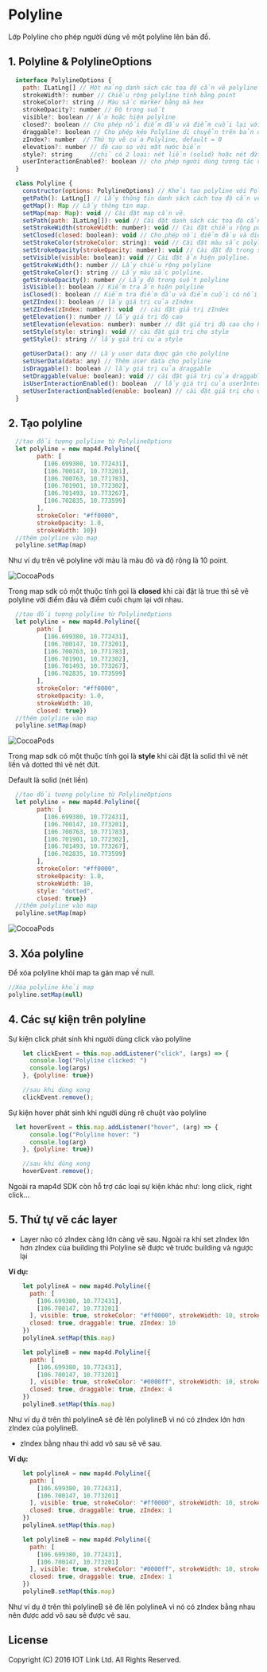 # Polyline
Lớp Polyline cho phép người dùng vẽ một polyline lên bản đồ.

## 1. Polyline & PolylineOptions

```javascript
  interface PolylineOptions {
    path: ILatLng[] // Một mảng danh sách các toạ độ cần vẽ polyline lên map
    strokeWidth?: number // Chiều rộng polyline tính bằng point
    strokeColor?: string // Màu sắc marker bằng mã hex
    strokeOpacity?: number // Độ trong suốt
    visible?: boolean // Ẩn hoặc hiện polyline
    closed?: boolean // Cho phép nối điểm đầu và điểm cuối lại với nhau.
    draggable?: boolean // Cho phép kéo Polyline di chuyển trên bản đồ bằng chuột trái, default = false
    zIndex?: number  // Thứ tự vẽ của Polyline, default = 0
    elevation?: number // độ cao so với mặt nước biển
    style?: string     //chỉ có 2 loại: nét liền (solid) hoặc nét đứt (dotted), default: solid
    userInteractionEnabled?: boolean // cho phép người dùng tương tác với Polyline, mặc định là cho phép (true)
  }

  class Polyline {
    constructor(options: PolylineOptions) // Khởi tạo polyline với PolylineOptions
    getPath(): LatLng[] // Lấy thông tin danh sách cách toạ độ cần vẽ polyline
    getMap(): Map // Lấy thông tin map.
    setMap(map: Map): void // Cài đặt map cần vẽ.
    setPath(path: ILatLng[]): void // Cài đặt danh sách các toạ độ cần vẽ.
    setStrokeWidth(strokeWidth: number): void // Cài đặt chiều rộng polyline.
    setClosed(closed: boolean): void // Cho phép nối điểm đầu và điểm cuối.
    setStrokeColor(strokeColor: string): void // Cài đặt màu sắc polyline.
    setStrokeOpacity(strokeOpacity: number): void // Cài đặt độ trong suốt cho polyline.
    setVisible(visible: boolean): void // Cài đặt ẩn hiện polyline.
    getStrokeWidth(): number // Lấy chiều rộng polyline
    getStrokeColor(): string // Lấy màu sắc polyline.
    getStrokeOpacity(): number // Lấy độ trong suốt polyline
    isVisible(): boolean // Kiểm tra ẩn hiện polyline
    isClosed(): boolean // Kiểm tra điểm đầu và điểm cuối có nối lại với nhau không ?
    getZIndex(): boolean // lấy giá trị của zIndex
    setZIndex(zIndex: number): void  // cài đặt giá trị zIndex
    getElevation(): number // lấy giá trị độ cao
    setElevation(elevation: number): number // đặt giá trị độ cao cho Polyline
    setStyle(style: string): void // cài đặt giá trị cho style
    getStyle(): string // lấy giá trị của style
    
    getUserData(): any // Lấy user data được gán cho polyline
    setUserData(data: any) // Thêm user data cho polyline
    isDraggable(): boolean // lấy giá trị của draggable
    setDraggable(value: boolean): void // cài đặt giá trị của draggable
    isUserInteractionEnabled(): boolean  // lấy giá trị của userInteractionEnabled
    setUserInteractionEnabled(enable: boolean) // cài đặt giá trị cho userInteractionEnabled
  }
```


## 2. Tạo polyline

```javascript
  //tạo đối tượng polyline từ PolylineOptions
  let polyline = new map4d.Polyline({
        path: [
          [106.699380, 10.772431],
          [106.700147, 10.773201],
          [106.700763, 10.771783],
          [106.701901, 10.772302],
          [106.701493, 10.773267],
          [106.702835, 10.773599]
        ],
        strokeColor: "#ff0000",
        strokeOpacity: 1.0,
        strokeWidth: 10})
  //thêm polyline vào map    
  polyline.setMap(map)
```

Như ví dụ trên vẽ polyline với màu là màu đỏ và độ rộng là 10 point.

![CocoaPods](https://raw.githubusercontent.com/iotlinkadmin/map4d-web-sdk/master/docs/resources/6-polyline-1.png) 

Trong map sdk có một thuộc tính gọi là **closed** khi cài đặt là true thì sẽ vẽ polyline với điểm đầu và điểm cuối chụm lại với nhau.

```javascript
  //tạo đối tượng polyline từ PolylineOptions
  let polyline = new map4d.Polyline({
        path: [
          [106.699380, 10.772431],
          [106.700147, 10.773201],
          [106.700763, 10.771783],
          [106.701901, 10.772302],
          [106.701493, 10.773267],
          [106.702835, 10.773599]
        ],
        strokeColor: "#ff0000",
        strokeOpacity: 1.0,
        strokeWidth: 10,
        closed: true})
  //thêm polyline vào map    
  polyline.setMap(map)
```

![CocoaPods](https://raw.githubusercontent.com/iotlinkadmin/map4d-web-sdk/master/docs/resources/6-polyline-2.png) 

Trong map sdk có một thuộc tính gọi là **style** khi cài đặt là solid thì vẽ nét liền và dotted thì vẽ nét đứt.

Default là solid (nét liền)

```javascript
  //tạo đối tượng polyline từ PolylineOptions
  let polyline = new map4d.Polyline({
        path: [
          [106.699380, 10.772431],
          [106.700147, 10.773201],
          [106.700763, 10.771783],
          [106.701901, 10.772302],
          [106.701493, 10.773267],
          [106.702835, 10.773599]
        ],
        strokeColor: "#ff0000",
        strokeOpacity: 1.0,
        strokeWidth: 10,
        style: "dotted",
        closed: true})
  //thêm polyline vào map    
  polyline.setMap(map)
```

![CocoaPods](https://raw.githubusercontent.com/iotlinkadmin/map4d-web-sdk/master/docs/resources/6-polyline-2-v13.png)

## 3. Xóa polyline 

Để xóa polyline khỏi map ta gán map về null.

```javascript
//Xóa polyline khỏi map
polyline.setMap(null)
```

## 4. Các sự kiện trên polyline

Sự kiện click phát sinh khi người dùng click vào polyline

```javascript
    let clickEvent = this.map.addListener("click", (args) => {
      console.log("Polyline clicked: ")
      console.log(args)
    }, {polyline: true})

    //sau khi dùng xong
    clickEvent.remove();
```

Sự kiện hover phát sinh khi người dùng rê chuột vào polyline

```javascript
  let hoverEvent = this.map.addListener("hover", (arg) => {
      console.log("Polyline hover: ")
      console.log(arg)
    }, {polyline: true})

    //sau khi dùng xong
    hoverEvent.remove();
```

Ngoài ra map4d SDK còn hỗ trợ các loại sự kiện khác như: long click, right click...

## 5. Thứ tự vẽ các layer

- Layer nào có zIndex càng lớn càng vẽ sau. Ngoài ra khi set zIndex lớn hơn zIndex của building thì Polyline sẽ được vẽ trước building và ngược lại


**Ví dụ:**

```javascript
	let polylineA = new map4d.Polyline({
	  path: [
		[106.699380, 10.772431],
		[106.700147, 10.773201]
	  ], visible: true, strokeColor: "#ff0000", strokeWidth: 10, strokeOpacity: 1.0,
	  closed: true, draggable: true, zIndex: 10
	})
	polylineA.setMap(this.map)

	let polylineB = new map4d.Polyline({
	  path: [
		[106.699380, 10.772431],
		[106.700147, 10.773201]
	  ], visible: true, strokeColor: "#0000ff", strokeWidth: 10, strokeOpacity: 1.0,
	  closed: true, draggable: true, zIndex: 4
	})
	polylineB.setMap(this.map)
```
Như ví dụ ở trên thì polylineA sẽ đè lên polylineB vì nó có zIndex lớn hơn zIndex của polylineB.

- zIndex bằng nhau thì add vô sau sẽ vẽ sau.

**Ví dụ:**

```javascript
	let polylineA = new map4d.Polyline({
	  path: [
		[106.699380, 10.772431],
		[106.700147, 10.773201]
	  ], visible: true, strokeColor: "#ff0000", strokeWidth: 10, strokeOpacity: 1.0,
	  closed: true, draggable: true, zIndex: 1
	})
	polylineA.setMap(this.map)

	let polylineB = new map4d.Polyline({
	  path: [
		[106.699380, 10.772431],
		[106.700147, 10.773201]
	  ], visible: true, strokeColor: "#0000ff", strokeWidth: 10, strokeOpacity: 1.0,
	  closed: true, draggable: true, zIndex: 1
	})
	polylineB.setMap(this.map)
```
Như ví dụ ở trên thì polylineB sẽ đè lên polylineA vì nó có zIndex bằng nhau nên được add vô sau sẽ được vẽ sau.

 
License
-------

Copyright (C) 2016 IOT Link Ltd. All Rights Reserved.
